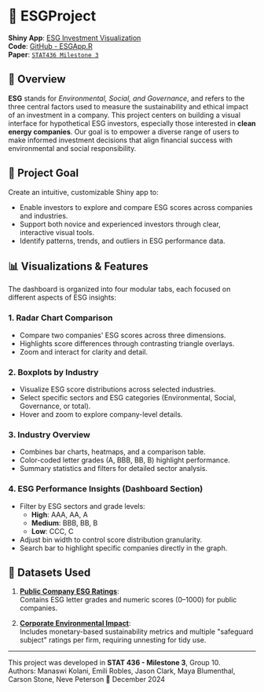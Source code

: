 # 🌿 ESGProject

**Shiny App**: [ESG Investment Visualization](https://ekass.shinyapps.io/ESGApp/)  
**Code**: [GitHub - ESGApp.R](https://github.com/ManaswiKolani/Stat436ProjectMilestone2/blob/main/ESGApp.R)  
**Paper**: [`STAT436 Milestone 3`](https://github.com/ManaswiKolani/Stat436ProjectMilestone2/blob/main/STAT436%20Milestone%203%20(1).pdf)

## 📌 Overview

**ESG** stands for *Environmental, Social, and Governance*, and refers to the three central factors used to measure the sustainability and ethical impact of an investment in a company. This project centers on building a visual interface for hypothetical ESG investors, especially those interested in **clean energy companies**. Our goal is to empower a diverse range of users to make informed investment decisions that align financial success with environmental and social responsibility.

## 🎯 Project Goal

Create an intuitive, customizable Shiny app to:
- Enable investors to explore and compare ESG scores across companies and industries.
- Support both novice and experienced investors through clear, interactive visual tools.
- Identify patterns, trends, and outliers in ESG performance data.

## 📊 Visualizations & Features

The dashboard is organized into four modular tabs, each focused on different aspects of ESG insights:

### 1. **Radar Chart Comparison**
- Compare two companies' ESG scores across three dimensions.
- Highlights score differences through contrasting triangle overlays.
- Zoom and interact for clarity and detail.

### 2. **Boxplots by Industry**
- Visualize ESG score distributions across selected industries.
- Select specific sectors and ESG categories (Environmental, Social, Governance, or total).
- Hover and zoom to explore company-level details.

### 3. **Industry Overview**
- Combines bar charts, heatmaps, and a comparison table.
- Color-coded letter grades (A, BBB, BB, B) highlight performance.
- Summary statistics and filters for detailed sector analysis.

### 4. **ESG Performance Insights (Dashboard Section)**
- Filter by ESG sectors and grade levels:
  - **High**: AAA, AA, A
  - **Medium**: BBB, BB, B
  - **Low**: CCC, C
- Adjust bin width to control score distribution granularity.
- Search bar to highlight specific companies directly in the graph.

## 📂 Datasets Used

1. [**Public Company ESG Ratings**](https://www.kaggle.com/datasets/alistairking/public-company-esg-ratings-dataset):  
   Contains ESG letter grades and numeric scores (0–1000) for public companies.

2. [**Corporate Environmental Impact**](https://www.kaggle.com/datasets/mannmann2/corporate-environmental-impact):  
   Includes monetary-based sustainability metrics and multiple "safeguard subject" ratings per firm, requiring unnesting for tidy use.

---

This project was developed in **STAT 436 - Milestone 3**, Group 10.  
Authors: Manaswi Kolani, Emili Robles, Jason Clark, Maya Blumenthal, Carson Stone, Neve Peterson
📅 December 2024
